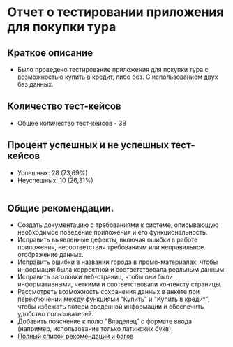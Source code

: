 # Отчет о тестировании приложения для покупки тура

## Краткое описание
- Было проведено тестирование приложения для покупки тура с возможностью купить в кредит, либо без. С использованием двух баз данных.

## Количество тест-кейсов
- Общее количество тест-кейсов - 38

## Процент успешных и не успешных тест-кейсов
* Успешных: 28 (73,69%)
* Неуспешных: 10 (26,31%)


![]()

## Общие рекомендации.

- Создать документацию с требованиями к системе, описывающую необходимое поведение приложения и его функциональность.
- Исправить выявленные дефекты, включая ошибки в работе приложения, несоответствия требованиям или неправильное отображение данных.
- Исправить ошибки в названии города в промо-материалах, чтобы информация была корректной и соответствовала реальным данным.
- Исправить заголовки веб-страниц, чтобы они были информативными, четкими и соответствовали контексту страницы.
- Рассмотреть возможность сохранения данных в анкете при переключении между функциями "Купить" и "Купить в кредит", чтобы избежать потери введенной информации и обеспечить удобство пользователей.
- Добавить пояснение к полю "Владелец" о формате ввода (например, использование только латинских букв).
- [Полный список рекомендаций и багов](ссылка)


